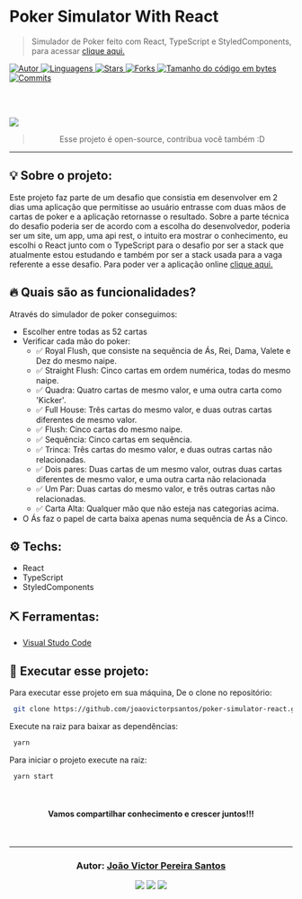 # Poker Simulator With React

> Simulador de Poker feito com React, TypeScript e StyledComponents, para acessar <a href="https://joaovictorpsantos.github.io/poker-simulator-react/"> clique aqui. </a>

<a href="https://github.com/joaovictorpsantos">
<img alt="Autor" src="https://img.shields.io/badge/autor-JoãoVictorPereiraSantos-004400?style=flat-square">
</a>

<a href="#">
<img alt="Linguagens" src="https://img.shields.io/github/languages/count/joaovictorpsantos/poker-simulator-react?color=004400&style=flat-square">
</a>

<a href="https://github.com/joaovictorpsantos/poker-simulator-react/stargazers">
<img alt="Stars" src="https://img.shields.io/github/stars/joaovictorpsantos/poker-simulator-react?color=004400&style=flat-square">
</a>

<a href="https://github.com/joaovictorpsantos/poker-simulator-react/network/members">
<img alt="Forks" src="https://img.shields.io/github/forks/joaovictorpsantos/poker-simulator-react?color=004400&style=flat-square">
</a>

<a href="#">
<img alt="Tamanho do código em bytes" src="https://img.shields.io/github/languages/code-size/joaovictorpsantos/poker-simulator-react?color=004400&style=flat-square">
</a>

<a href="https://github.com/joaovictorpsantos/poker-simulator-react/commits/master">
<img alt="Commits" src="https://img.shields.io/github/last-commit/joaovictorpsantos/poker-simulator-react?color=004400&style=flat-square">
</a>

<br/><br/>

<div style="margin: 0 auto;">
<img src="assets_readme/example_1.gif">
</div>

<blockquote align="center">
  Esse projeto é open-source, contribua você também :D
</blockquote>

<hr/>

## 💡 Sobre o projeto:

Este projeto faz parte de um desafio que consistia em desenvolver em 2 dias uma aplicação que permitisse ao usuário entrasse com duas mãos de cartas de poker e a aplicação retornasse o resultado. Sobre a parte técnica do desafio poderia ser de acordo com a escolha do desenvolvedor, poderia ser um site, um app, uma api rest, o intuito era mostrar o conhecimento, eu escolhi o React junto com o TypeScript para o desafio por ser a stack que atualmente estou estudando e também por ser a stack usada para a vaga referente a esse desafio. Para poder ver a aplicação online <a href="https://joaovictorpsantos.github.io/poker-simulator-react/"> clique aqui. </a>

## 🔥 Quais são as funcionalidades?

Através do simulador de poker conseguimos:

- Escolher entre todas as 52 cartas
- Verificar cada mão do poker:
  - ✅ Royal Flush, que consiste na sequência de Ás, Rei, Dama, Valete e Dez do mesmo naipe.
  - ✅ Straight Flush: Cinco cartas em ordem numérica, todas do mesmo naipe.
  - ✅ Quadra: Quatro cartas de mesmo valor, e uma outra carta como 'Kicker'.
  - ✅ Full House: Três cartas do mesmo valor, e duas outras cartas diferentes de mesmo valor.
  - ✅ Flush: Cinco cartas do mesmo naipe.
  - ✅ Sequência: Cinco cartas em sequência.
  - ✅ Trinca: Três cartas do mesmo valor, e duas outras cartas não relacionadas.
  - ✅ Dois pares: Duas cartas de um mesmo valor, outras duas cartas diferentes de mesmo valor, e uma outra carta não relacionada
  - ✅ Um Par: Duas cartas do mesmo valor, e três outras cartas não relacionadas.
  - ✅ Carta Alta: Qualquer mão que não esteja nas categorias acima.
- O Ás faz o papel de carta baixa apenas numa sequência de Ás a Cinco.

## ⚙️ Techs:

- React
- TypeScript
- StyledComponents

## ⛏ Ferramentas:

- [Visual Studo Code](https://code.visualstudio.com/download)

## 🏁 Executar esse projeto:

Para executar esse projeto em sua máquina,
De o clone no repositório:

```bash
 git clone https://github.com/joaovictorpsantos/poker-simulator-react.git
```

Execute na raiz para baixar as dependências:

```bash
 yarn
```

Para iniciar o projeto execute na raiz:

```bash
 yarn start
```

<br/>

<h4 align="center">
  Vamos compartilhar conhecimento e crescer juntos!!!
</h4>

<br/>

---

<h3 align="center">
Autor: <a alt="João Victor Pereira Santos" href="https://github.com/joaovictorpsantos">João Victor Pereira Santos</a>
</h3>

<p align="center">

  <a alt="João Victor Pereira Santos Linkedin" href="https://www.linkedin.com/in/joao-victor-pereira-santos//">
    <img src="https://img.shields.io/badge/LinkedIn-Jo%C3%A3o%20Victor%20Pereira%20Santos-blue?logo=linkedin"/></a>
  <a alt="João Victor Pereira Santos GitHub" href="https://github.com/joaovictorpsantos">
  <img src="https://img.shields.io/badge/GitHub-joaovictorpsantos-lightgrey?logo=github"/></a>
 <a alt="João Victor Pereira Santos Twitter" href="https://twitter.com/_joaovictorps">
  <img src="https://img.shields.io/badge/Twitter-__joaovictorps-blue?logo=twitter"/></a>

</p>
